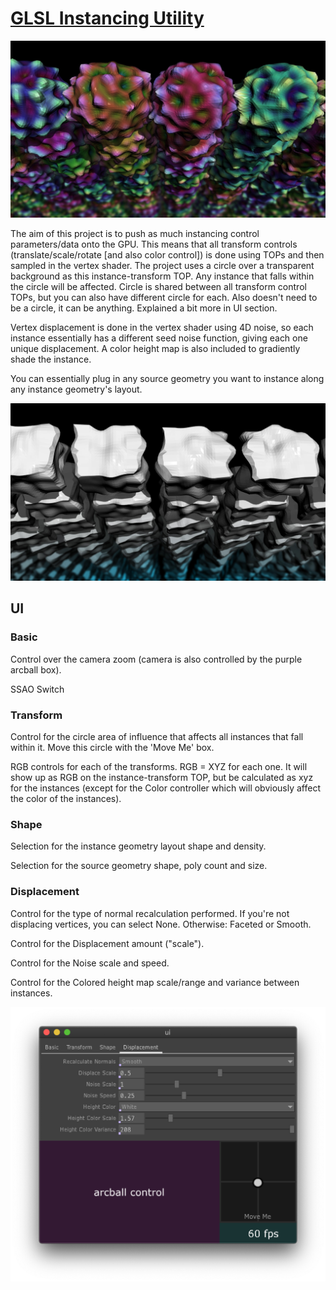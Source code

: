 # [GLSL Instancing Utility](https://vimeo.com/359748391)

[![screenshot](/images/screenshot1.jpg)](https://vimeo.com/359748391)

The aim of this project is to push as much instancing control parameters/data onto the GPU. This means that all transform controls (translate/scale/rotate [and also color control]) is done using TOPs and then sampled in the vertex shader. The project uses a circle over a transparent background as this instance-transform TOP. Any instance that falls within the circle will be affected. Circle is shared between all transform control TOPs, but you can also have different circle for each. Also doesn't need to be a circle, it can be anything. Explained a bit more in UI section.

Vertex displacement is done in the vertex shader using 4D noise, so each instance essentially has a different seed noise function, giving each one unique displacement. A color height map is also included to gradiently shade the instance.

You can essentially plug in any source geometry you want to instance along any instance geometry's layout.

[![screenshot](/images/screenshot2.jpg)](https://vimeo.com/359748391)

## UI
### Basic
Control over the camera zoom (camera is also controlled by the purple arcball box).

SSAO Switch

### Transform
Control for the circle area of influence that affects all instances that fall within it. Move this circle with the 'Move Me' box.

RGB controls for each of the transforms. RGB = XYZ for each one. It will show up as RGB on the instance-transform TOP, but be calculated as xyz for the instances (except for the Color controller which will obviously affect the color of the instances).

### Shape
Selection for the instance geometry layout shape and density. 

Selection for the source geometry shape, poly count and size.

### Displacement

Control for the type of normal recalculation performed. If you're not displacing vertices, you can select None. Otherwise: Faceted or Smooth.

Control for the Displacement amount ("scale").

Control for the Noise scale and speed.

Control for the Colored height map scale/range and variance between instances.

![params](/images/Params.png)
